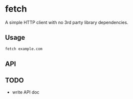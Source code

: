 # fetch

A simple HTTP client with no 3rd party library dependencies.

## Usage

```bash
fetch example.com
```

## API

## TODO

- write API doc
